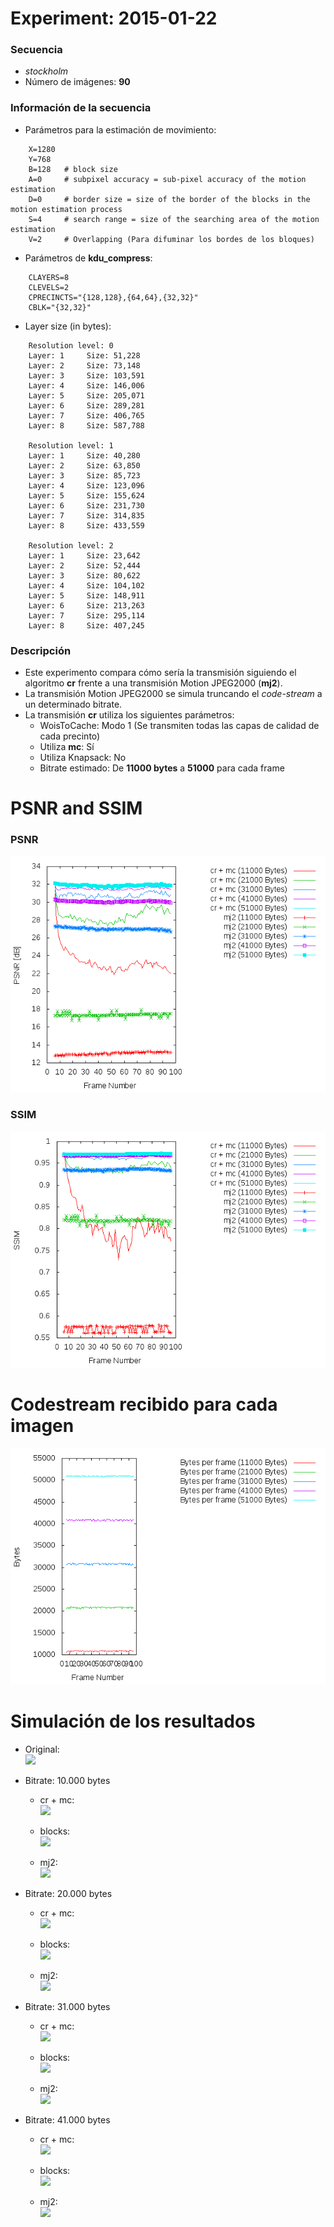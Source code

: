 Experiment: 2015-01-22
======================

### Secuencia

- *stockholm*
- Número de imágenes: **90**

### Información de la secuencia
* Parámetros para la estimación de movimiento:
```
    X=1280
    Y=768
    B=128   # block size
    A=0     # subpixel accuracy = sub-pixel accuracy of the motion estimation
    D=0     # border size = size of the border of the blocks in the motion estimation process
    S=4     # search range = size of the searching area of the motion estimation
    V=2     # Overlapping (Para difuminar los bordes de los bloques)
```

* Parámetros de **kdu_compress**:

```
    CLAYERS=8
    CLEVELS=2
    CPRECINCTS="{128,128},{64,64},{32,32}"
    CBLK="{32,32}"
```

* Layer size (in bytes):

```
    Resolution level: 0
    Layer: 1     Size: 51,228
    Layer: 2     Size: 73,148
    Layer: 3     Size: 103,591
    Layer: 4     Size: 146,006
    Layer: 5     Size: 205,071
    Layer: 6     Size: 289,281
    Layer: 7     Size: 406,765
    Layer: 8     Size: 587,788

    Resolution level: 1
    Layer: 1     Size: 40,280
    Layer: 2     Size: 63,850
    Layer: 3     Size: 85,723
    Layer: 4     Size: 123,096
    Layer: 5     Size: 155,624
    Layer: 6     Size: 231,730
    Layer: 7     Size: 314,835
    Layer: 8     Size: 433,559

    Resolution level: 2
    Layer: 1     Size: 23,642
    Layer: 2     Size: 52,444
    Layer: 3     Size: 80,622
    Layer: 4     Size: 104,102
    Layer: 5     Size: 148,911
    Layer: 6     Size: 213,263
    Layer: 7     Size: 295,114
    Layer: 8     Size: 407,245
```

### Descripción

- Este experimento compara cómo sería la transmisión siguiendo el algoritmo
  **cr** frente a una transmisión Motion JPEG2000 (**mj2**). 
- La transmisión Motion JPEG2000 se simula truncando el *code-stream* a
  un determinado bitrate.
- La transmisión **cr** utiliza los siguientes parámetros:
    - WoisToCache: Modo 1 (Se transmiten todas las capas de calidad de cada precinto)
    - Utiliza **mc**: Sí
    - Utiliza Knapsack: No
    - Bitrate estimado: De **11000 bytes** a **51000** para cada frame

PSNR and SSIM
=============

### PSNR

![assets/psnr_1000.txt](assets/psnr.png)

### SSIM

![assets/ssim_1000.txt](assets/ssim.png)

Codestream recibido para cada imagen
=============

![assets/bytes_1000.txt](assets/bytes.png)

Simulación de los resultados
=============

* Original:  
  ![](gifs/original.gif)

* Bitrate: 10.000 bytes
  * cr + mc:  
    ![](gifs/prediction_10000.gif)

  * blocks:  
    ![](gifs/blocks_10000.gif)

  * mj2:  
    ![](gifs/trunc_10000.gif)

* Bitrate: 20.000 bytes
  * cr + mc:  
    ![](gifs/prediction_20000.gif)

  * blocks:  
    ![](gifs/blocks_20000.gif)

  * mj2:  
    ![](gifs/trunc_20000.gif)

* Bitrate: 31.000 bytes
  * cr + mc:  
    ![](gifs/prediction_31000.gif)

  * blocks:  
    ![](gifs/blocks_31000.gif)

  * mj2:  
    ![](gifs/trunc_31000.gif)

* Bitrate: 41.000 bytes
  * cr + mc:  
    ![](gifs/prediction_41000.gif)

  * blocks:  
    ![](gifs/blocks_41000.gif)

  * mj2:  
    ![](gifs/trunc_41000.gif)

